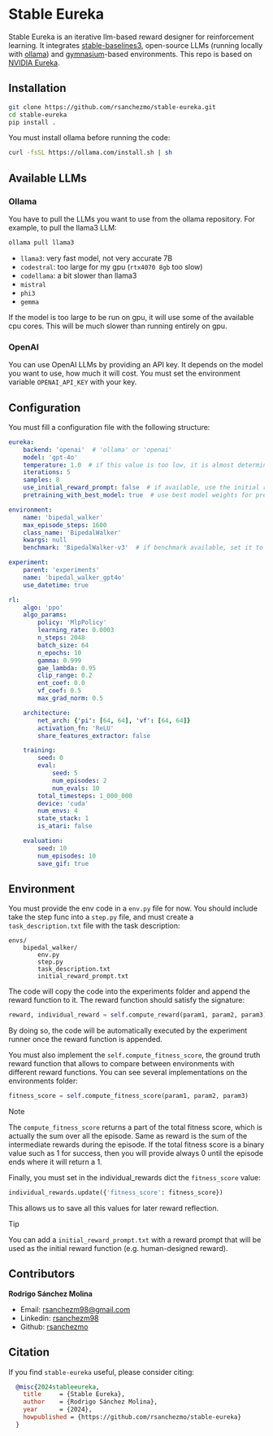 # Stable Eureka
Stable Eureka is an iterative llm-based reward designer for reinforcement learning. It integrates
[stable-baselines3](https://stable-baselines3.readthedocs.io/en/master/), open-source LLMs (running locally with [ollama](https://www.ollama.com/)) and [gymnasium](https://gymnasium.farama.org/)-based environments. This repo is based on [NVIDIA Eureka](https://github.com/eureka-research/Eureka/tree/main).

## Installation

```bash
git clone https://github.com/rsanchezmo/stable-eureka.git
cd stable-eureka
pip install .
```

You must install ollama before running the code:
```bash
curl -fsSL https://ollama.com/install.sh | sh
```

## Available LLMs
### Ollama
You have to pull the LLMs you want to use from the ollama repository. For example, to pull the llama3 LLM:
```bash
ollama pull llama3
```
- `llama3`: very fast model, not very accurate 7B
- `codestral`: too large for my gpu (`rtx4070 8gb` too slow)
- `codellama`: a bit slower than llama3
- `mistral`
- `phi3`
- `gemma`

If the model is too large to be run on gpu, it will use some of the available cpu cores. This will be much slower than running entirely on gpu.

### OpenAI
You can use OpenAI LLMs by providing an API key. It depends on the model you want to use, how much it will cost.
You must set the environment variable `OPENAI_API_KEY` with your key.


## Configuration
You must fill a configuration file with the following structure:
```yaml
eureka:
    backend: 'openai'  # 'ollama' or 'openai'
    model: 'gpt-4o'
    temperature: 1.0  # if this value is too low, it is almost deterministic
    iterations: 5
    samples: 8
    use_initial_reward_prompt: false  # if available, use the initial reward prompt
    pretraining_with_best_model: true  # use best model weights for pretraining the next models

environment:
    name: 'bipedal_walker'
    max_episode_steps: 1600
    class_name: 'BipedalWalker'
    kwargs: null
    benchmark: 'BipedalWalker-v3'  # if benchmark available, set it to train the agent with the same params

experiment:
    parent: 'experiments'
    name: 'bipedal_walker_gpt4o'
    use_datetime: true

rl:
    algo: 'ppo'
    algo_params:
        policy: 'MlpPolicy'
        learning_rate: 0.0003
        n_steps: 2048
        batch_size: 64
        n_epochs: 10
        gamma: 0.999
        gae_lambda: 0.95
        clip_range: 0.2
        ent_coef: 0.0
        vf_coef: 0.5
        max_grad_norm: 0.5

    architecture:
        net_arch: {'pi': [64, 64], 'vf': [64, 64]}
        activation_fn: 'ReLU'
        share_features_extractor: false

    training:
        seed: 0
        eval:
            seed: 5
            num_episodes: 2
            num_evals: 10
        total_timesteps: 1_000_000
        device: 'cuda'
        num_envs: 4
        state_stack: 1
        is_atari: false

    evaluation:
        seed: 10
        num_episodes: 10
        save_gif: true
```

## Environment
You must provide the env code in a `env.py` file for now. You should include take the step func into a `step.py` file, and must
create a `task_description.txt` file with the task description:

```
envs/
    bipedal_walker/
        env.py
        step.py
        task_description.txt
        initial_reward_prompt.txt
```

The code will copy the code into the experiments folder and append the reward function to it. The reward function should 
satisfy the signature:
```python
reward, individual_reward = self.compute_reward(param1, param2, param3)
```
By doing so, the code will be automatically executed by the experiment runner once the reward function is appended.

You must also implement the `self.compute_fitness_score`, the ground truth reward function that allows to compare between 
environments with different reward functions. You can see several implementations on the environments folder:
```python
fitness_score = self.compute_fitness_score(param1, param2, param3)
```

> [!NOTE] 
> The `compute_fitness_score` returns a part of the total fitness score, which is actually the sum over all the episode. 
> Same as reward is the sum of the intermediate rewards during the episode. If the total fitness score is a binary value such as 1 for success, 
> then you will provide always 0 until the episode ends where it will return a 1.

Finally, you must set in the individual_rewards dict the `fitness_score` value:
```python
individual_rewards.update({'fitness_score': fitness_score})
```
This allows us to save all this values for later reward reflection.

> [!TIP]
> You can add a `initial_reward_prompt.txt` with a reward prompt that will be used as the initial reward function (e.g. human-designed reward).

## Contributors

**Rodrigo Sánchez Molina**
  - Email: rsanchezm98@gmail.com
  - Linkedin: [rsanchezm98](https://www.linkedin.com/in/rsanchezm98/)
  - Github: [rsanchezmo](https://github.com/rsanchezmo)

## Citation
If you find `stable-eureka` useful, please consider citing:

```bibtex
  @misc{2024stableeureka,
    title     = {Stable Eureka},
    author    = {Rodrigo Sánchez Molina},
    year      = {2024},
    howpublished = {https://github.com/rsanchezmo/stable-eureka}
  }
```